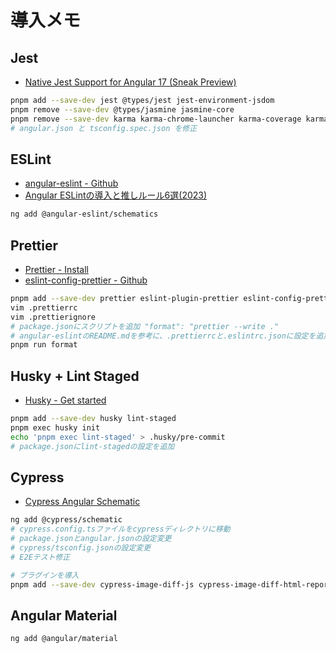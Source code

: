 # 導入メモ

## Jest

- [Native Jest Support for Angular 17 (Sneak Preview)](https://www.beyondjava.net/angular-17-jest)

```bash
pnpm add --save-dev jest @types/jest jest-environment-jsdom
pnpm remove --save-dev @types/jasmine jasmine-core
pnpm remove --save-dev karma karma-chrome-launcher karma-coverage karma-jasmine karma-jasmine-html-reporter
# angular.json と tsconfig.spec.json を修正
```

## ESLint

- [angular-eslint - Github](https://github.com/angular-eslint/angular-eslint)
- [Angular ESLintの導入と推しルール6選(2023)](https://zenn.dev/komura_c/articles/9ac623f9519bf9)

```bash
ng add @angular-eslint/schematics
```

## Prettier

- [Prettier - Install](https://prettier.io/docs/en/install.html)
- [eslint-config-prettier - Github](https://github.com/prettier/eslint-config-prettier#installation)

```bash
pnpm add --save-dev prettier eslint-plugin-prettier eslint-config-prettier
vim .prettierrc
vim .prettierignore
# package.jsonにスクリプトを追加 "format": "prettier --write ."
# angular-eslintのREADME.mdを参考に、.prettierrcと.eslintrc.jsonに設定を追加
pnpm run format
```

## Husky + Lint Staged

- [Husky - Get started](https://typicode.github.io/husky/get-started.html)

```bash
pnpm add --save-dev husky lint-staged
pnpm exec husky init
echo 'pnpm exec lint-staged' > .husky/pre-commit
# package.jsonにlint-stagedの設定を追加
```

## Cypress

- [Cypress Angular Schematic](https://github.com/cypress-io/cypress/tree/develop/npm/cypress-schematic)

```bash
ng add @cypress/schematic
# cypress.config.tsファイルをcypressディレクトリに移動
# package.jsonとangular.jsonの設定変更
# cypress/tsconfig.jsonの設定変更
# E2Eテスト修正

# プラグインを導入
pnpm add --save-dev cypress-image-diff-js cypress-image-diff-html-report
```

## Angular Material

```bash
ng add @angular/material
```

